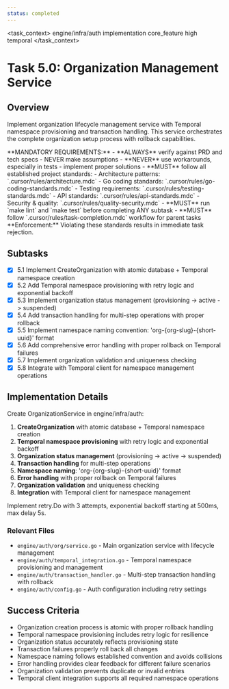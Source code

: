 ```yaml
---
status: completed
---
```


<task_context>
<domain>engine/infra/auth</domain>
<type>implementation</type>
<scope>core_feature</scope>
<complexity>high</complexity>
<dependencies>temporal</dependencies>
</task_context>

# Task 5.0: Organization Management Service

## Overview

Implement organization lifecycle management service with Temporal namespace provisioning and transaction handling. This service orchestrates the complete organization setup process with rollback capabilities.

<critical>
**MANDATORY REQUIREMENTS:**
- **ALWAYS** verify against PRD and tech specs - NEVER make assumptions
- **NEVER** use workarounds, especially in tests - implement proper solutions
- **MUST** follow all established project standards:
    - Architecture patterns: `.cursor/rules/architecture.mdc`
    - Go coding standards: `.cursor/rules/go-coding-standards.mdc`
    - Testing requirements: `.cursor/rules/testing-standards.mdc`
    - API standards: `.cursor/rules/api-standards.mdc`
    - Security & quality: `.cursor/rules/quality-security.mdc`
- **MUST** run `make lint` and `make test` before completing ANY subtask
- **MUST** follow `.cursor/rules/task-completion.mdc` workflow for parent tasks
**Enforcement:** Violating these standards results in immediate task rejection.
</critical>

## Subtasks

- [x] 5.1 Implement CreateOrganization with atomic database + Temporal namespace creation
- [x] 5.2 Add Temporal namespace provisioning with retry logic and exponential backoff
- [x] 5.3 Implement organization status management (provisioning -> active -> suspended)
- [x] 5.4 Add transaction handling for multi-step operations with proper rollback
- [x] 5.5 Implement namespace naming convention: 'org-{org-slug}-{short-uuid}' format
- [x] 5.6 Add comprehensive error handling with proper rollback on Temporal failures
- [x] 5.7 Implement organization validation and uniqueness checking
- [x] 5.8 Integrate with Temporal client for namespace management operations

## Implementation Details

Create OrganizationService in engine/infra/auth:

1. **CreateOrganization** with atomic database + Temporal namespace creation
2. **Temporal namespace provisioning** with retry logic and exponential backoff
3. **Organization status management** (provisioning -> active -> suspended)
4. **Transaction handling** for multi-step operations
5. **Namespace naming**: 'org-{org-slug}-{short-uuid}' format
6. **Error handling** with proper rollback on Temporal failures
7. **Organization validation** and uniqueness checking
8. **Integration** with Temporal client for namespace management

Implement retry.Do with 3 attempts, exponential backoff starting at 500ms, max delay 5s.

### Relevant Files

- `engine/auth/org/service.go` - Main organization service with lifecycle management
- `engine/auth/temporal_integration.go` - Temporal namespace provisioning and management
- `engine/auth/transaction_handler.go` - Multi-step transaction handling with rollback
- `engine/auth/config.go` - Auth configuration including retry settings

## Success Criteria

- Organization creation process is atomic with proper rollback handling
- Temporal namespace provisioning includes retry logic for resilience
- Organization status accurately reflects provisioning state
- Transaction failures properly roll back all changes
- Namespace naming follows established convention and avoids collisions
- Error handling provides clear feedback for different failure scenarios
- Organization validation prevents duplicate or invalid entries
- Temporal client integration supports all required namespace operations
